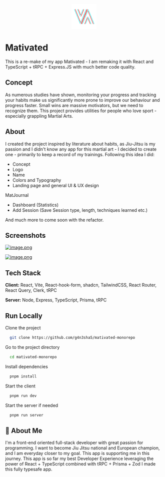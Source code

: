 

<div align="center">
  <a href="https://github.com/g4n3sha5/MatiVAted">
    <img src="apps/client/src/assets/images/logo-removebg.png" alt="Logo" width="80" height="80">
  </a>
</div>

# Mativated

This is a re-make of my app Mativated - I am remaking it with React and TypeScript + tRPC + Express.JS with much better code quality. 


## Concept

As numerous studies have shown, monitoring your progress and tracking your habits make us significantly more prone to improve our behaviour and progress faster. Small wins are massive motivators, but we need to recognize them. This project provides utilities for people who love sport - especially grappling Martial Arts.


## About

I created the project inspired by literature about habits, as Jiu-Jitsu is my passion and I didn't know any app for this martial art -  I decided to create one - primarily to keep a record of my trainings. Following this idea I did:

- Concept
- Logo
- Name
- Colors and Typography
- Landing page and general UI & UX design

 MatJournal 
- Dashboard (Statistics)
- Add Session (Save Session type, length, techniques learned etc.)

And much more to come soon with the refactor.
## Screenshots
[![image.png](https://i.postimg.cc/8PbTY5tC/image.png)](https://postimg.cc/1ffxn9xx)

[![image.png](https://i.postimg.cc/nz7JGcXp/image.png)](https://postimg.cc/2bzMzYdK)


## Tech Stack

**Client:** React,  Vite, React-hook-form, shadcn, TailwindCSS, React Router, React Query, Clerk, tRPC

**Server:** Node, Express, TypeScript, Prisma, tRPC


## Run Locally

Clone the project

```bash
  git clone https://github.com/g4n3sha5/mativated-monorepo
```

Go to the project directory

```bash
  cd mativated-monorepo
```

Install dependencies

```bash
  pnpm install
```

Start the client

```bash
  pnpm run dev
```

Start the server if needed

```bash
  pnpm run server
```
## 🚀 About Me
I'm a front-end oriented full-stack developer with great passion for programming.
I want to become Jiu Jitsu national and European champion, and I am everyday closer to my goal. This app is supporting me in this journey.
This app is so far my best Developer Experience leveraging the power of React + TypeScript combined with tRPC + Prisma + Zod I made this fully typesafe app.




